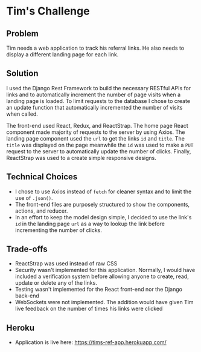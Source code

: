 # Tim's Challenge

## Problem
Tim needs a web application to track his referral links. He also needs to display a different landing page for each link. 

## Solution
I used the Django Rest Framework to build the necessary RESTful APIs for links and to automatically increment the number of page visits when a landing page is loaded. To limit requests to the database I chose to create an update function that automatically incremented the number of visits when called. 

The front-end used React, Redux, and ReactStrap. The home page React component made majority of requests to the server by using Axios. The landing page component used the `url` to get the links `id` and `title`. The `title` was displayed on the page meanwhile the `id` was used to make a `PUT` request to the server to automatically update the number of clicks. Finally, ReactStrap was used to a create simple responsive designs.

## Technical Choices
- I chose to use Axios instead of `fetch` for cleaner syntax and to limit the use of `.json()`.
- The front-end files are purposely structured to show the components, actions, and reducer.
- In an effort to keep the model design simple, I decided to use the link's `id` in the landing page `url` as a way to lookup the link before incrementing the number of clicks.

## Trade-offs
- ReactStrap was used instead of raw CSS 
- Security wasn't implemented for this application. Normally, I would have included a verification system before allowing anyone to create, read, update or delete any of the links.
- Testing wasn't implemented for the React front-end nor the Django back-end
- WebSockets were not implemented. The addition would have given Tim live feedback on the number of times his links were clicked

## Heroku
- Application is live here: https://tims-ref-app.herokuapp.com/


